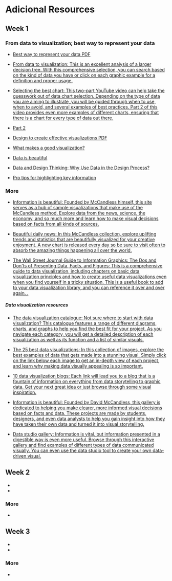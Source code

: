 # Adicional Resources

## Week 1

### From **data to visualization**; best way to represent your data

- [Best way to represent your data PDF](week1/best_way_to_represent_your_data.pdf)

- [From data to visualization: This is an excellent analysis of a larger decision tree. With this comprehensive selection, you can search based on the kind of data you have or click on each  graphic example for a definition and proper usage.](https://www.data-to-viz.com/)

- [Selecting the best chart: This two-part YouTube video can help take the guesswork out of data chart selection. Depending on the type of data you are aiming to illustrate, you will be guided through when to use, when to avoid, and several examples of best practices. Part 2 of this video provides even more examples of different charts, ensuring that there is a chart for every type of data out there.](https://www.youtube.com/watch?v=C07k0euBpr8)

- [Part 2](https://www.youtube.com/watch?v=qGaIB-bRn-A)

- [Design to create effective visualizations PDF](week1/design_to_create_effective_visualizations.pdf)

- [What makes a good visualization?](week1/What-Makes-a-Good-Infoviz.pdf)

- [Data is beautiful](week1/data-is-beautiful.pdf)

- [Data and Design Thinking: Why Use Data in the Design Process?](https://www.enginess.io/insights/data-and-design-thinking)

- [Pro tips for highlighting key information](week1/pro-tips-for-highlighting-key-information-2022-08-01-16_58_23.pdf)

### More

- [Information is beautiful: Founded by McCandless himself, this site serves as a hub of sample visualizations that make use of the McCandless method. Explore data from the news, science, the economy, and so much more and learn how to make visual decisions based on facts from all kinds of sources.](https://informationisbeautiful.net/)

- [Beautiful daily news: In this McCandless collection, explore uplifting trends and statistics that are beautifully visualized for your creative enjoyment. A new chart is released every day so be sure to visit often to absorb the amazing things happening all over the world.](https://informationisbeautiful.net/beautifulnews/)

- [The Wall Street Journal Guide to Information Graphics: The Dos and Don'ts of Presenting Data, Facts, and Figures: This is a comprehensive guide to data visualization, including chapters on basic data visualization principles and how to create useful data visualizations even when you find yourself in a tricky situation. This is a useful book to add to your data visualization library, and you can reference it over and over again. .](https://www.amazon.com/Street-Journal-Guide-Information-Graphics/dp/0393072959)

##### Data visualization resources

- [The data visualization catalogue: Not sure where to start with data visualization? This catalogue features a range of different diagrams, charts, and graphs to help you find the best fit for your project. As you navigate each category, you will get a detailed description of each visualization as well as its function and a list of similar visuals.](https://datavizcatalogue.com/#google_vignette)

- [The 25 best data visualizations: In this collection of images, explore the best examples of data that gets made into a stunning visual. Simply click on the link below each image to get an in-depth view of each project, and learn why making data visually appealing is so important.](https://visme.co/blog/best-data-visualizations/)

- [10 data visualization blogs: Each link will lead you to a blog that is a fountain of information on everything from data storytelling to graphic data. Get your next great idea or just browse through some visual inspiration.](https://www.tableau.com/learn/articles/best-data-visualization-blogs)

- [Information is beautiful: Founded by David McCandless, this gallery is dedicated to helping you make clearer, more informed visual decisions based on facts and data. These projects are made by students, designers, and even data analysts to help you gain insight into how they have taken their own data and turned it into visual storytelling.](https://informationisbeautiful.net/wdvp/gallery-2019/)

- [Data studio gallery: Information is vital, but information presented in a digestible way is even more useful. Browse through this interactive gallery and find examples of different types of data communicated visually. You can even use the data studio tool to create your own data-driven visual.](https://datastudio.google.com/gallery?category=visualization)


## Week 2

####

- []()
-
### More

- []()

## Week 3

####

- []()
-
### More

- []()
